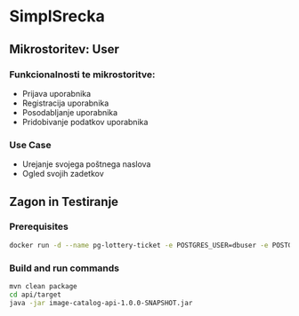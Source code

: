 # SimplSrecka

## Mikrostoritev: User

### Funkcionalnosti te mikrostoritve:
* Prijava uporabnika
* Registracija uporabnika
* Posodabljanje uporabnika
* Pridobivanje podatkov uporabnika


### Use Case
* Urejanje svojega poštnega naslova
* Ogled svojih zadetkov



## Zagon in Testiranje

### Prerequisites

```bash
docker run -d --name pg-lottery-ticket -e POSTGRES_USER=dbuser -e POSTGRES_PASSWORD=postgres -e POSTGRES_DB=lottery-ticket -p 5432:5432 postgres:13
```

### Build and run commands
```bash
mvn clean package
cd api/target
java -jar image-catalog-api-1.0.0-SNAPSHOT.jar
```


